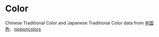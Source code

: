 # Color
Chinese Traditional Color and Japanese Traditional Color
data from [中国色](http://zhongguose.com)、[nipponcolors](http://nipponcolors.com)
